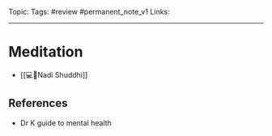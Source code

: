 Topic:
Tags: #review #permanent_note_v1
Links:

---

# Meditation

- [[💻🚫Nadi Shuddhi]]

## References

- Dr K guide to mental health
